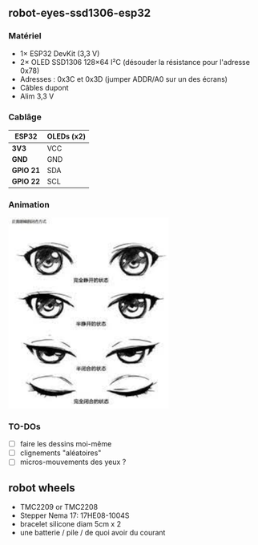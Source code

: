 ## robot-eyes-ssd1306-esp32
### Matériel
* 1× ESP32 DevKit (3,3 V)
* 2× OLED SSD1306 128×64 I²C (désouder la résistance pour l'adresse 0x78)
* Adresses : 0x3C et 0x3D (jumper ADDR/A0 sur un des écrans)
* Câbles dupont
* Alim 3,3 V 

### Cablâge 
| ESP32       | OLEDs (x2) |
| ----------- | ---------- |
| **3V3**     | VCC        |
| **GND**     | GND        |
| **GPIO 21** | SDA        |
| **GPIO 22** | SCL        |

### Animation
<img src="assets/oeil.jpeg" alt="oeil" width="320">

### TO-DOs
- [ ] faire les dessins moi-même
- [ ] clignements "aléatoires"
- [ ] micros-mouvements des yeux ?

## robot wheels
* TMC2209 or TMC2208
* Stepper Nema 17: 17HE08-1004S
* bracelet silicone diam 5cm x 2
* une batterie / pile / de quoi avoir du courant
